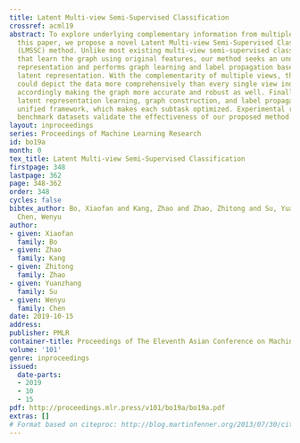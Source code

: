 ```yaml
---
title: Latent Multi-view Semi-Supervised Classification
crossref: acml19
abstract: To explore underlying complementary information from multiple views, in
  this paper, we propose a novel Latent Multi-view Semi-Supervised Classification
  (LMSSC) method. Unlike most existing multi-view semi-supervised classification methods
  that learn the graph using original features, our method seeks an underlying latent
  representation and performs graph learning and label propagation based on the learned
  latent representation. With the complementarity of multiple views, the latent representation
  could depict the data more comprehensively than every single view individually,
  accordingly making the graph more accurate and robust as well. Finally, LMSSC integrates
  latent representation learning, graph construction, and label propagation into a
  unified framework, which makes each subtask optimized. Experimental results on real-world
  benchmark datasets validate the effectiveness of our proposed method.
layout: inproceedings
series: Proceedings of Machine Learning Research
id: bo19a
month: 0
tex_title: Latent Multi-view Semi-Supervised Classification
firstpage: 348
lastpage: 362
page: 348-362
order: 348
cycles: false
bibtex_author: Bo, Xiaofan and Kang, Zhao and Zhao, Zhitong and Su, Yuanzhang and
  Chen, Wenyu
author:
- given: Xiaofan
  family: Bo
- given: Zhao
  family: Kang
- given: Zhitong
  family: Zhao
- given: Yuanzhang
  family: Su
- given: Wenyu
  family: Chen
date: 2019-10-15
address: 
publisher: PMLR
container-title: Proceedings of The Eleventh Asian Conference on Machine Learning
volume: '101'
genre: inproceedings
issued:
  date-parts:
  - 2019
  - 10
  - 15
pdf: http://proceedings.mlr.press/v101/bo19a/bo19a.pdf
extras: []
# Format based on citeproc: http://blog.martinfenner.org/2013/07/30/citeproc-yaml-for-bibliographies/
---
```

